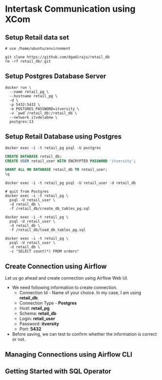 # Intertask Communication using XCom

## Setup Retail data set

```shell
# use /home/ubuntu/environment

git clone https://github.com/dgadiraju/retail_db
rm -rf retail_db/.git
```

## Setup Postgres Database Server

```shell
docker run \
  --name retail_pg \
  --hostname retail_pg \
  -d \
  -p 5432:5432 \
  -e POSTGRES_PASSWORD=itversity \
  -v `pwd`/retail_db:/retail_db \
  --network itvdelabnw \
  postgres:13
```


## Setup Retail Database using Postgres

```shell
docker exec -i -t retail_pg psql -U postgres
```

```sql
CREATE DATABASE retail_db;
CREATE USER retail_user WITH ENCRYPTED PASSWORD 'itversity';

GRANT ALL ON DATABASE retail_db TO retail_user;
\q
```

```shell
docker exec -i -t retail_pg psql -U retail_user -d retail_db

# quit from Postgres
docker exec -i -t retail_pg \
  psql -U retail_user \
  -d retail_db \
  -f /retail_db/create_db_tables_pg.sql

docker exec -i -t retail_pg \
  psql -U retail_user \
  -d retail_db \
  -f /retail_db/load_db_tables_pg.sql

docker exec -i -t retail_pg \
  psql -U retail_user \
  -d retail_db \
  -c "SELECT count(*) FROM orders"
```

## Create Connection using Airflow

Let us go ahead and create connection using Airflow Web UI.
* We need following information to create connection.
  * Connection Id - Name of your choice. In my case, I am using **retail_db**.
  * Connection Type - **Postgres**
  * Host: **retail_pg**
  * Schema: **retail_db**
  * Login: **retail_user**
  * Password: **itversity**
  * Port: **5432**
* Before saving, we can test to confirm whether the information is correct or not.

## Managing Connections using Airflow CLI

## Getting Started with SQL Operator
